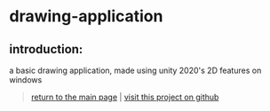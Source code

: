 # drawing-application

## introduction:

a basic drawing application, made using unity 2020's 2D features on windows

> [return to the main page](https://ahiyantra.github.io)
> |
> [visit this project on github](https://github.com/ahiyantra/drawing-application)